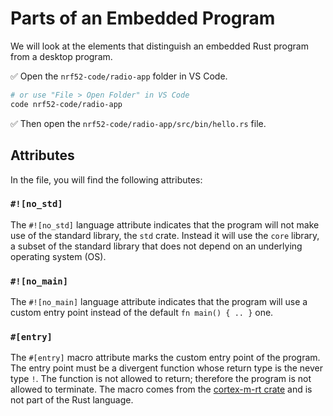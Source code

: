 # Parts of an Embedded Program

We will look at the elements that distinguish an embedded Rust program from a desktop program.

✅ Open the `nrf52-code/radio-app` folder in VS Code.

```sh
# or use "File > Open Folder" in VS Code
code nrf52-code/radio-app
```

✅ Then open the `nrf52-code/radio-app/src/bin/hello.rs` file.

## Attributes

In the file, you will find the following attributes:

### `#![no_std]`

 The `#![no_std]` language attribute indicates that the program will not make use of the standard library, the `std` crate. Instead it will use the `core` library, a subset of the standard library that does not depend on an underlying operating system (OS).

### `#![no_main]`

The `#![no_main]` language attribute indicates that the program will use a custom entry point instead of the default `fn main() { .. }` one.

### `#[entry]`

The `#[entry]` macro attribute marks the custom entry point of the program. The entry point must be a divergent function whose return type is the never type `!`. The function is not allowed to return; therefore the program is not allowed to terminate. The macro comes from the [cortex-m-rt crate](https://docs.rs/cortex-m-rt/0.7.3/cortex_m_rt/attr.entry.html) and is not part of the Rust language.
